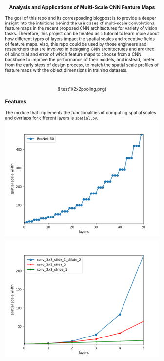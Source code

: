 <h3 align="center">
<p>Analysis and Applications of Multi-Scale CNN Feature Maps
</h3>
The goal of this repo and its corresponding blogpost is to provide a deeper insight into the intuitions behind the use cases of multi-scale convolutional
feature maps in the recent proposed CNN architectures for variety of vision tasks. Therefore, this project can be treated as a tutorial to learn more
about how different types of layers impact the spatial scales and receptive fields of feature maps. Also, this repo could be used by those engineers and
researchers that are involved in designing CNN architectures and are tired of blind trial and error of which feature maps to choose from a CNN backbone
to improve the performance of their models, and instead, prefer from the early steps of design process, to match the spatial scale profiles of feature
maps with the object dimensions in training datasets.

<p align="center">
  <img '2x2pooling.png'>
</p>
<p align="center">
!['test'](2x2pooling.png)
</p>

### Features
The module that implements the functionalities of computing spatial scales and overlaps for different layers is `spatial.py`.
![Image description](resnet-50.png)

![Image description](dilated.png)



